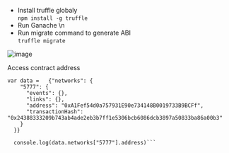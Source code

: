 * Install truffle globaly \
`
npm install -g truffle 
`
* Run Ganache \n
* Run migrate command to generate ABI \
`truffle migrate`

![image](https://user-images.githubusercontent.com/55044734/176733132-353a7758-ec71-466b-b2b3-78fc5658ee8c.png)

Access contract address

```
var data =   {"networks": {
    "5777": {
      "events": {},
      "links": {},
      "address": "0xA1Fef54d0a757931E90e734148B0019733B9BCFf",
      "transactionHash": "0x24388333209b743ab4ade2eb3b7ff1e5306bcb6086dcb3897a50833ba86a00b3"
    }
  }}
  
  console.log(data.networks["5777"].address)```


